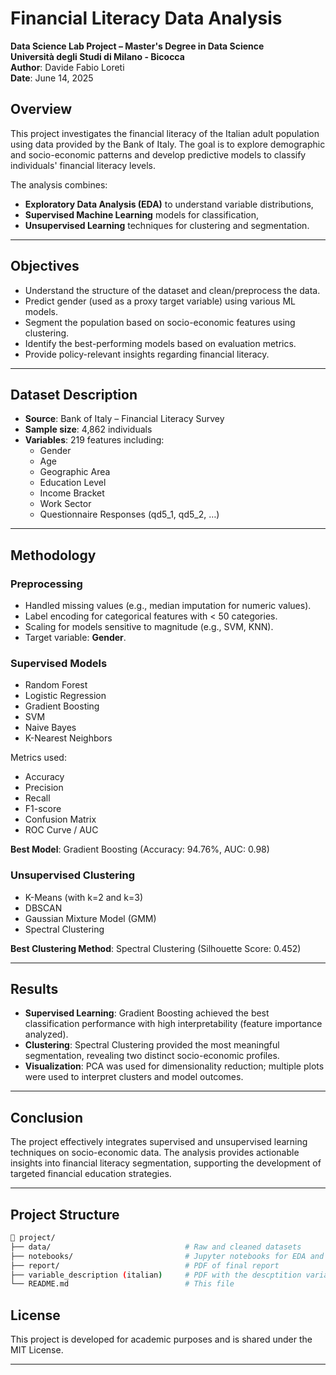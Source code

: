 # Financial Literacy Data Analysis  
**Data Science Lab Project – Master's Degree in Data Science**  
**Università degli Studi di Milano - Bicocca**  
**Author**: Davide Fabio Loreti  
**Date**: June 14, 2025  

## Overview

This project investigates the financial literacy of the Italian adult population using data provided by the Bank of Italy. The goal is to explore demographic and socio-economic patterns and develop predictive models to classify individuals' financial literacy levels.

The analysis combines:
- **Exploratory Data Analysis (EDA)** to understand variable distributions,
- **Supervised Machine Learning** models for classification,
- **Unsupervised Learning** techniques for clustering and segmentation.

---

## Objectives

- Understand the structure of the dataset and clean/preprocess the data.
- Predict gender (used as a proxy target variable) using various ML models.
- Segment the population based on socio-economic features using clustering.
- Identify the best-performing models based on evaluation metrics.
- Provide policy-relevant insights regarding financial literacy.

---

## Dataset Description

- **Source**: Bank of Italy – Financial Literacy Survey
- **Sample size**: 4,862 individuals
- **Variables**: 219 features including:
  - Gender
  - Age
  - Geographic Area
  - Education Level
  - Income Bracket
  - Work Sector
  - Questionnaire Responses (qd5_1, qd5_2, …)

---

## Methodology

### Preprocessing
- Handled missing values (e.g., median imputation for numeric values).
- Label encoding for categorical features with < 50 categories.
- Scaling for models sensitive to magnitude (e.g., SVM, KNN).
- Target variable: **Gender**.

### Supervised Models
- Random Forest  
- Logistic Regression  
- Gradient Boosting  
- SVM  
- Naive Bayes  
- K-Nearest Neighbors  

Metrics used:
- Accuracy
- Precision
- Recall
- F1-score
- Confusion Matrix
- ROC Curve / AUC

**Best Model**: Gradient Boosting (Accuracy: 94.76%, AUC: 0.98)

### Unsupervised Clustering
- K-Means (with k=2 and k=3)
- DBSCAN
- Gaussian Mixture Model (GMM)
- Spectral Clustering

**Best Clustering Method**: Spectral Clustering (Silhouette Score: 0.452)

---

## Results

- **Supervised Learning**: Gradient Boosting achieved the best classification performance with high interpretability (feature importance analyzed).
- **Clustering**: Spectral Clustering provided the most meaningful segmentation, revealing two distinct socio-economic profiles.
- **Visualization**: PCA was used for dimensionality reduction; multiple plots were used to interpret clusters and model outcomes.

---

## Conclusion

The project effectively integrates supervised and unsupervised learning techniques on socio-economic data. The analysis provides actionable insights into financial literacy segmentation, supporting the development of targeted financial education strategies.

---


## Project Structure

```bash
📁 project/
├── data/                              # Raw and cleaned datasets
├── notebooks/                         # Jupyter notebooks for EDA and modeling
├── report/                            # PDF of final report
├── variable_description (italian)     # PDF with the descptition variables in Italian
└── README.md                          # This file
```

##  License

This project is developed for academic purposes and is shared under the MIT License.

---

